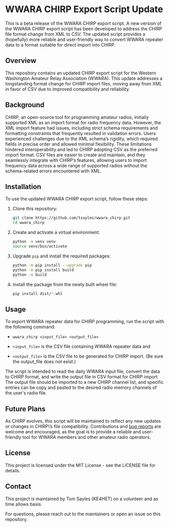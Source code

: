# WWARA CHIRP Export Script Update

This is a beta release of the WWARA CHIRP export script. 
A new version of the WWARA CHIRP export script has been developed to address 
the CHIRP file format change from XML to CSV. The updated script provides a 
(hopefully) more reliable and user-friendly way to convert WWARA repeater 
data to a format suitable for direct import into CHIRP.

## Overview
This repository contains an updated CHIRP export script for the Western
Washington Amateur Relay Association (WWARA). This update addresses a
longstanding format change for CHIRP import files, moving away from XML in favor
of CSV due to improved compatibility and reliability.

## Background
CHIRP, an open-source tool for programming amateur radios, initially supported
XML as an import format for radio frequency data. However, the XML import
feature had issues, including strict schema requirements and formatting
constraints that frequently resulted in validation errors. Users experienced
challenges due to the XML schema’s rigidity, which required fields in precise
order and allowed minimal flexibility. These limitations hindered
interoperability and led to CHIRP adopting CSV as the preferred import format.
CSV files are easier to create and maintain, and they seamlessly integrate with
CHIRP’s features, allowing users to import frequency data across a wide range of
supported radios without the schema-related errors encountered with XML.

## Installation
To use the updated WWARA CHIRP export script, follow these steps:

1. Clone this repository:
   ```bash
   git clone https://github.com/tsayles/wwara_chirp.git
   cd wwara_chirp
   ```

2. Create and activate a virtual environment:
   ```bash
   python -m venv venv
   source venv/bin/activate
   ```

3. Upgrade `pip` and install the required packages:
   ```bash
   python -m pip install --upgrade pip
   python -m pip install build
   python -m build
   ```

4. Install the package from the newly built wheel file:
   ```bash
   pip install dist/*.whl
   ```


## Usage
To export WWARA repeater data for CHIRP programming, run the script with the
following command:
* `wwara_chirp <input_file> <output_file>`

* `<input_file>` is the CSV file containing WWARA repeater data and
* `<output_file>` is the CSV file to be generated for CHIRP import. (Be sure the
  output_file does not exist.)
  
The script is intended to read the daily WWARA input file, convert the data to
CHIRP format, and write the output file in CSV format for CHIRP import. The
output file should be imported to a new CHIRP channel list, and specific entries
can be copy and pasted to the desired radio memory channels of the user's radio
file.


## Future Plans
As CHIRP evolves, this script will be maintained to reflect any new updates or 
changes in CHIRP\’s file compatibility. Contributions and 
[bug reports](https://github.com/tsayles/wwara-chirp/issues) are welcome and 
encouraged, as the goal is to provide a reliable and user-friendly tool for 
WWARA members and other amateur radio operators.

## License
This project is licensed under the MIT License - see the LICENSE file for details.

## Contact

This project is maintained by Tom Sayles (KE4HET) on a volunteer and as time 
allows basis.

For questions, please reach out to the maintainers or open an issue on this 
repository.
